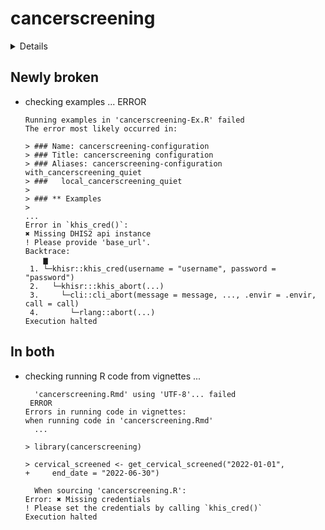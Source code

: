 # cancerscreening

<details>

* Version: 1.1.0
* GitHub: https://github.com/damurka/cancerscreening
* Source code: https://github.com/cran/cancerscreening
* Date/Publication: 2024-04-14 12:30:02 UTC
* Number of recursive dependencies: 69

Run `revdepcheck::revdep_details(, "cancerscreening")` for more info

</details>

## Newly broken

*   checking examples ... ERROR
    ```
    Running examples in 'cancerscreening-Ex.R' failed
    The error most likely occurred in:
    
    > ### Name: cancerscreening-configuration
    > ### Title: cancerscreening configuration
    > ### Aliases: cancerscreening-configuration with_cancerscreening_quiet
    > ###   local_cancerscreening_quiet
    > 
    > ### ** Examples
    > 
    ...
    Error in `khis_cred()`:
    ✖ Missing DHIS2 api instance
    ! Please provide 'base_url'.
    Backtrace:
        ▆
     1. └─khisr::khis_cred(username = "username", password = "password")
     2.   └─khisr:::khis_abort(...)
     3.     └─cli::cli_abort(message = message, ..., .envir = .envir, call = call)
     4.       └─rlang::abort(...)
    Execution halted
    ```

## In both

*   checking running R code from vignettes ...
    ```
      'cancerscreening.Rmd' using 'UTF-8'... failed
     ERROR
    Errors in running code in vignettes:
    when running code in 'cancerscreening.Rmd'
      ...
    
    > library(cancerscreening)
    
    > cervical_screened <- get_cervical_screened("2022-01-01", 
    +     end_date = "2022-06-30")
    
      When sourcing 'cancerscreening.R':
    Error: ✖ Missing credentials
    ! Please set the credentials by calling `khis_cred()`
    Execution halted
    ```

